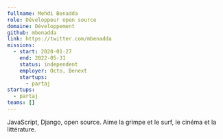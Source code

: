 ```yaml
---
fullname: Mehdi Benadda
role: Développeur open source
domaine: Développement
github: mbenadda
link: https://twitter.com/mbenadda
missions:
  - start: 2020-01-27
    end: 2022-05-31
    status: independent
    employer: Octo, Benext
    startups:
      - partaj
startups:
  - partaj
teams: []
---
```

JavaScript, Django, open source. Aime la grimpe et le surf, le cinéma et la littérature.